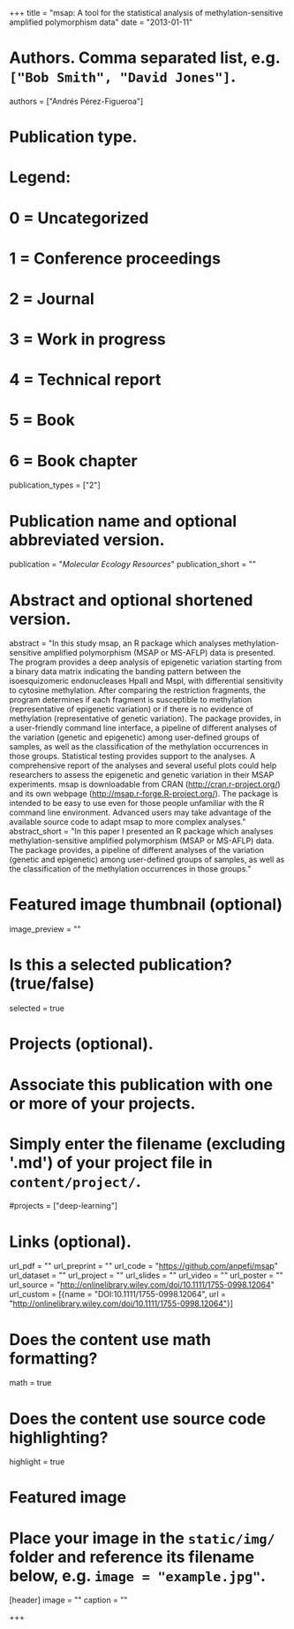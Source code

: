 +++
title = "msap: A tool for the statistical analysis of methylation-sensitive amplified polymorphism data"
date = "2013-01-11"

# Authors. Comma separated list, e.g. `["Bob Smith", "David Jones"]`.
authors = ["Andrés Pérez-Figueroa"]

# Publication type.
# Legend:
# 0 = Uncategorized
# 1 = Conference proceedings
# 2 = Journal
# 3 = Work in progress
# 4 = Technical report
# 5 = Book
# 6 = Book chapter
publication_types = ["2"]

# Publication name and optional abbreviated version.
publication = "*Molecular Ecology Resources*"
publication_short = ""

# Abstract and optional shortened version.
abstract = "In this study msap, an R package which analyses methylation-sensitive amplified polymorphism (MSAP or MS-AFLP) data is presented. The program provides a deep analysis of epigenetic variation starting from a binary data matrix indicating the banding pattern between the isoesquizomeric endonucleases HpaII and MspI, with differential sensitivity to cytosine methylation. After comparing the restriction fragments, the program determines if each fragment is susceptible to methylation (representative of epigenetic variation) or if there is no evidence of methylation (representative of genetic variation). The package provides, in a user-friendly command line interface, a pipeline of different analyses of the variation (genetic and epigenetic) among user-defined groups of samples, as well as the classification of the methylation occurrences in those groups. Statistical testing provides support to the analyses. A comprehensive report of the analyses and several useful plots could help researchers to assess the epigenetic and genetic variation in their MSAP experiments. msap is downloadable from CRAN (http://cran.r-project.org/) and its own webpage (http://msap.r-forge.R-project.org/). The package is intended to be easy to use even for those people unfamiliar with the R command line environment. Advanced users may take advantage of the available source code to adapt msap to more complex analyses."
abstract_short = "In this paper I presented an R package which analyses methylation-sensitive amplified polymorphism (MSAP or MS-AFLP) data. The package provides, a pipeline of different analyses of the variation (genetic and epigenetic) among user-defined groups of samples, as well as the classification of the methylation occurrences in those groups."

# Featured image thumbnail (optional)
image_preview = ""

# Is this a selected publication? (true/false)
selected = true

# Projects (optional).
#   Associate this publication with one or more of your projects.
#   Simply enter the filename (excluding '.md') of your project file in `content/project/`.
#projects = ["deep-learning"]

# Links (optional).
url_pdf = ""
url_preprint = ""
url_code = "https://github.com/anpefi/msap"
url_dataset = ""
url_project = ""
url_slides = ""
url_video = ""
url_poster = ""
url_source = "http://onlinelibrary.wiley.com/doi/10.1111/1755-0998.12064"
url_custom = [{name = "DOI:10.1111/1755-0998.12064", url = "http://onlinelibrary.wiley.com/doi/10.1111/1755-0998.12064"}]

# Does the content use math formatting?
math = true

# Does the content use source code highlighting?
highlight = true

# Featured image
# Place your image in the `static/img/` folder and reference its filename below, e.g. `image = "example.jpg"`.
[header]
image = ""
caption = ""

+++


